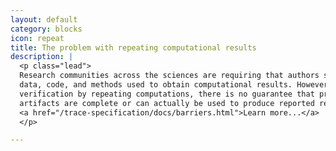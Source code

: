 ```yaml
---
layout: default
category: blocks
icon: repeat
title: The problem with repeating computational results
description: |
  <p class="lead">
  Research communities across the sciences are requiring that authors share the
  data, code, and methods used to obtain computational results. However, without
  verification by repeating computations, there is no guarantee that provided
  artifacts are complete or can actually be used to produce reported results.
  <a href="/trace-specification/docs/barriers.html">Learn more...</a>
  </p>

---
```

